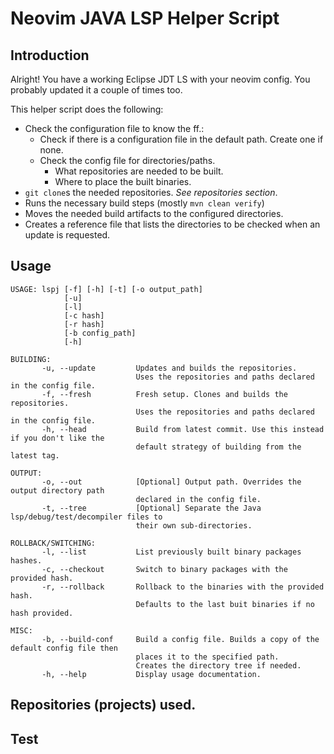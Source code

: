 # Neovim JAVA LSP Helper Script

## Introduction
Alright! You have a working Eclipse JDT LS with your neovim config. You probably updated it a couple of times too.

This helper script does the following:
- Check the configuration file to know the ff.:
  - Check if there is a configuration file in the default path. Create one if none.
  - Check the config file for directories/paths.
    - What repositories are needed to be built.
    - Where to place the built binaries.
- `git clone`s the needed repositories. _See repositories section_.
- Runs the necessary build steps (mostly `mvn clean verify`)
- Moves the needed build artifacts to the configured directories.
- Creates a reference file that lists the directories to be checked when an update is requested.
## Usage
```
USAGE: lspj [-f] [-h] [-t] [-o output_path]
            [-u]
            [-l]
            [-c hash]
            [-r hash]
            [-b config_path]
            [-h]

BUILDING:
       -u, --update         Updates and builds the repositories.
                            Uses the repositories and paths declared in the config file.
       -f, --fresh          Fresh setup. Clones and builds the repositories.
                            Uses the repositories and paths declared in the config file.
       -h, --head           Build from latest commit. Use this instead if you don't like the
                            default strategy of building from the latest tag.

OUTPUT:
       -o, --out            [Optional] Output path. Overrides the output directory path
                            declared in the config file.
       -t, --tree           [Optional] Separate the Java lsp/debug/test/decompiler files to
                            their own sub-directories.

ROLLBACK/SWITCHING:
       -l, --list           List previously built binary packages hashes.
       -c, --checkout       Switch to binary packages with the provided hash.
       -r, --rollback       Rollback to the binaries with the provided hash.
                            Defaults to the last buit binaries if no hash provided.

MISC:
       -b, --build-conf     Build a config file. Builds a copy of the default config file then
                            places it to the specified path.
                            Creates the directory tree if needed.
       -h, --help           Display usage documentation.
```

## Repositories (projects) used.
## Test
